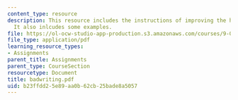 ```yaml
---
content_type: resource
description: This resource includes the instructions of improving the handwriting.
  It also inlcudes some examples.
file: https://ol-ocw-studio-app-production.s3.amazonaws.com/courses/9-00-introduction-to-psychology-fall-2004/b23ffdd25e89aa0b62cb25bade8a5057_badwriting.pdf
file_type: application/pdf
learning_resource_types:
- Assignments
parent_title: Assignments
parent_type: CourseSection
resourcetype: Document
title: badwriting.pdf
uid: b23ffdd2-5e89-aa0b-62cb-25bade8a5057
---
```

